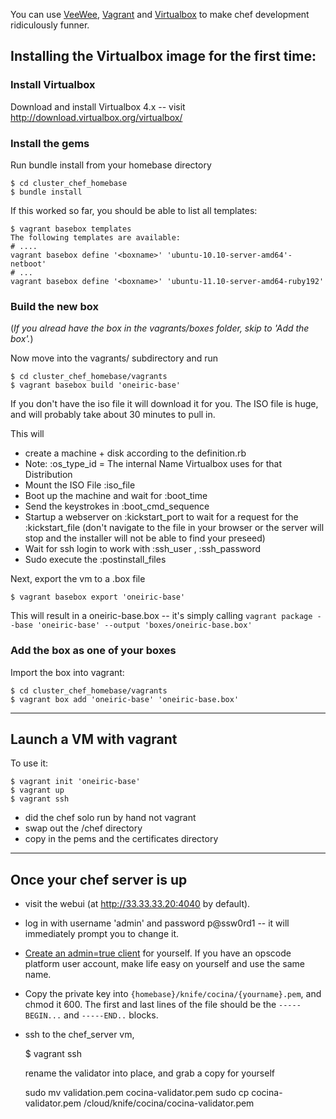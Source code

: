 You can use [VeeWee](https://raw.github.com/jedi4ever/veewee/),
[Vagrant](http://vagrantup.com) and
[Virtualbox](http://download.virtualbox.org/virtualbox/) to make chef
development ridiculously funner.

## Installing the Virtualbox image for the first time:

### Install Virtualbox

Download and install Virtualbox 4.x -- visit http://download.virtualbox.org/virtualbox/

### Install the gems

Run bundle install from your homebase directory

    $ cd cluster_chef_homebase
    $ bundle install

If this worked so far, you should be able to list all templates:

    $ vagrant basebox templates
    The following templates are available:
    # ....
    vagrant basebox define '<boxname>' 'ubuntu-10.10-server-amd64'-netboot'
    # ...
    vagrant basebox define '<boxname>' 'ubuntu-11.10-server-amd64-ruby192'

### Build the new box

(_If you alread have the box in the vagrants/boxes folder, skip to 'Add the box'._)

Now move into the vagrants/ subdirectory and run

    $ cd cluster_chef_homebase/vagrants
    $ vagrant basebox build 'oneiric-base'

If you don't have the iso file it will download it for you. The ISO file is huge, and will probably take about 30 minutes to pull in.

This will

* create a machine + disk according to the definition.rb
* Note: :os_type_id = The internal Name Virtualbox uses for that Distribution
* Mount the ISO File :iso_file
* Boot up the machine and wait for :boot_time
* Send the keystrokes in :boot_cmd_sequence
* Startup a webserver on :kickstart_port to wait for a request for the :kickstart_file (don't navigate to the file in your browser or the server will stop and the installer will not be able to find your preseed)
* Wait for ssh login to work with :ssh_user , :ssh_password
* Sudo execute the :postinstall_files

Next, export the vm to a .box file

    $ vagrant basebox export 'oneiric-base'

This will result in a oneiric-base.box -- it's simply calling `vagrant package --base 'oneiric-base' --output 'boxes/oneiric-base.box'`

### Add the box as one of your boxes

Import the box into vagrant:

    $ cd cluster_chef_homebase/vagrants
    $ vagrant box add 'oneiric-base' 'oneiric-base.box'

__________________________________________________________________________

## Launch a VM with vagrant

To use it:

    $ vagrant init 'oneiric-base'
    $ vagrant up
    $ vagrant ssh


* did the chef solo run by hand not vagrant
* swap out the /chef directory
* copy in the pems and the certificates directory


__________________________________________________________________________

## Once your chef server is up

* visit the webui (at http://33.33.33.20:4040 by default).

* log in with username 'admin' and password p@ssw0rd1 -- it will immediately prompt you to change it.

* [Create an admin=true client](http://33.33.33.20:4040/clients/new) for
  yourself. If you have an opscode platform user account, make life easy on
  yourself and use the same name.
  
* Copy the private key into `{homebase}/knife/cocina/{yourname}.pem`, and chmod
  it 600. The first and last lines of the file should be the `-----BEGIN...` and
  `-----END..` blocks.

* ssh to the chef_server vm, 

    $ vagrant ssh
    
  rename the validator into place, and grab a copy for yourself
  
    sudo mv validation.pem cocina-validator.pem
    sudo cp cocina-validator.pem /cloud/knife/cocina/cocina-validator.pem
    
    
